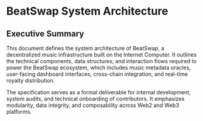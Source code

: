 # BeatSwap System Architecture

## Executive Summary

This document defines the system architecture of BeatSwap, a decentralized music infrastructure built on the Internet Computer. It outlines the technical components, data structures, and interaction flows required to power the BeatSwap ecosystem, which includes music metadata oracles, user-facing dashboard interfaces, cross-chain integration, and real-time royalty distribution.

The specification serves as a formal deliverable for internal development, system audits, and technical onboarding of contributors. It emphasizes modularity, data integrity, and composability across Web2 and Web3 platforms.
